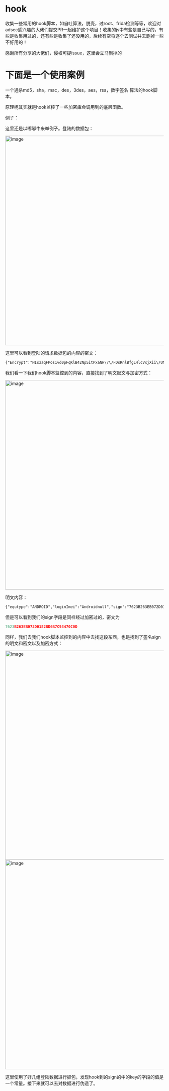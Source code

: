 # hook

收集一些常用的hook脚本，如自吐算法，脱壳，过root、frida检测等等，欢迎对adsec感兴趣的大佬们提交PR一起维护这个项目！收集的js中有些是自己写的，有些是收集用过的，还有些是收集了还没用的，后续有空将逐个去测试并去删掉一些不好用的！


感谢所有分享的大佬们，侵权可提issue，这里会立马删掉的



# 下面是一个使用案例

一个通杀md5，sha，mac，des，3des，aes，rsa，数字签名 算法的hook脚本。


原理呢其实就是hook监控了一些加密库会调用到的底层函数。


例子：

这里还是以嘟嘟牛来举例子。登陆的数据包：


<img width="666" alt="image" src="https://user-images.githubusercontent.com/70200814/216800246-c881bfa6-39b1-4818-96a8-be124502c116.png">


这里可以看到登陆的请求数据包的内容的密文：

```xml
{"Encrypt":"NIszaqFPos1vd0pFqKlB42Np5itPxaNH\/\/FDsRnlBfgL4lcVxjXii\/UNcdXYMk0EYvcSRbr1TuoB\nsJgXGX8PVraEsOG990ViYRnY0aMqHtUpvZZdJeIQ\/OmD6Watu53ljmELISj4T8OaC3okf13vqPmz\n8+81YuNEjE+5eajFCE+9NtXfzsgPdNmS6+F14e0EgDIzPcjbCT0Bo900PH8nuvLecYmphBQp\n"}
```


我们看一下我们hook脚本监控到的内容，直接找到了明文密文与加密方式：

<img width="666" alt="image" src="https://user-images.githubusercontent.com/70200814/216800268-23a5f313-08f5-4132-9b8f-bf0b1c78c848.png">


明文内容：

```xml
{"equtype":"ANDROID","loginImei":"Androidnull","sign":"7623B263EB072D0182BD6B7C93470C0D","timeStamp":"1675347372942","userPwd":"gghhhhh","username":"15149029981"}
```

但是可以看到我们的sign字段是同样经过加密过的，密文为


```javascript
7623B263EB072D0182BD6B7C93470C0D
```

同样，我们去我们hook脚本监控到的内容中去找这段东西，也是找到了签名sign的明文和密文以及加密方式：



<img width="665" alt="image" src="https://user-images.githubusercontent.com/70200814/216800279-0bc0d71f-77ca-4a4b-ad2c-445712c6df19.png">


<img width="666" alt="image" src="https://user-images.githubusercontent.com/70200814/216800288-22e059b4-1bf6-4cea-b6ae-114e1cccc2dc.png">



这里使用了好几组登陆数据进行抓包，发现hook到的sign的中的key的字段的值是一个常量。接下来就可以去对数据进行伪造了。
